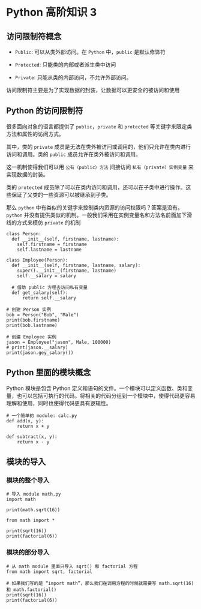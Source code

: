 # Python 高阶知识 3
## 访问限制符概念
- ```Public```: 可以从类外部访问。在 ```Python``` 中，```public``` 是默认修饰符

- ```Protected```: 只能类的内部或者派生类中访问

- ```Private```: 只能从类的内部访问，不允许外部访问。

访问限制符主要是为了实现数据的封装，让数据可以更安全的被访问和使用

## Python 的访问限制符
很多面向对象的语言都提供了 ```public```，```private``` 和 ```protected``` 等关键字来限定类方法和属性的访问方式。

其中，类的 ```private``` 成员是无法在类外被访问或调用的，他们只允许在类内进行访问和调用。类的 ```public``` 成员允许在类外被访问和调用。

这一机制使得我们可以用 ```公有（public）方法``` 间接访问 ```私有（private）实例变量``` 来实现数据的封装。

类的 ```protected``` 成员除了可以在类内访问和调用，还可以在子类中进行操作。这些保证了父类的一些资源可以被继承到子类。

那么 ```python``` 中有类似的关键字来控制类内资源的访问权限吗？答案是没有。```python``` 并没有提供类似的机制。一般我们采用在实例变量名和方法名前面加下滑线的方式来模仿 ```private``` 的机制

```python3
class Person:
  def __init__(self, firstname, lastname):
    self.firstname = firstname
    self.lastname = lastname
    
class Employee(Person):
  def __init__(self, firstname, lastname, salary):
    super().__init__(firstname, lastname)
    self.__salary = salary

  # 借助 public 方程去访问私有变量
  def get_salary(self):
      return self.__salary
      
# 创建 Person 实例
bob = Person("Bob", "Male")
print(bob.firstname)
print(bob.lastname)

# 创建 Employee 实例
jason = Employee("jason", Male, 100000)
# print(jason.__salary)
print(jason.gey_salary())
```

## Python 里面的模块概念
Python 模块是包含 Python 定义和语句的文件。一个模块可以定义函数、类和变量，也可以包括可执行的代码。将相关的代码分组到一个模块中，使得代码更容易理解和使用，同时也使得代码更具有逻辑性。

```python3
# 一个简单的 module: calc.py
def add(x, y):
    return x + y
 
def subtract(x, y):
    return x - y
```

## 模块的导入
### 模块的整个导入
```python3
# 导入 module math.py
import math
 
print(math.sqrt(16))
```

```python3
from math import *
 
print(sqrt(16))
print(factorial(6))
```

### 模块的部分导入
```python3
# 从 math module 里面只导入 sqrt() 和 factorial 方程
from math import sqrt, factorial

# 如果我们写的是 “import math”，那么我们在调用方程的时候就需要写 math.sqrt(16) 和 math.factorial()
print(sqrt(16))
print(factorial(6))
```
